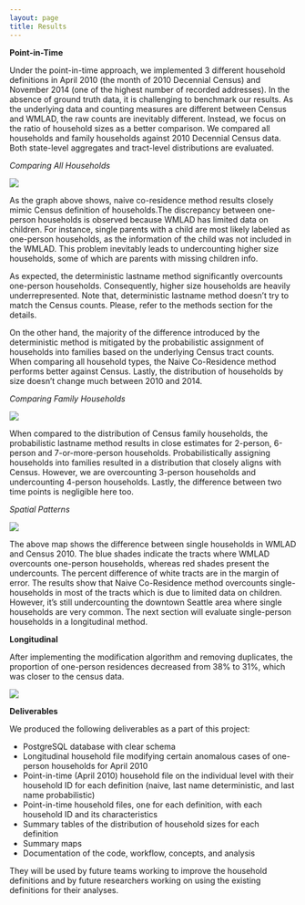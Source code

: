 ```yaml
---
layout: page
title: Results
---
```


**Point-in-Time**

Under the point-in-time approach, we implemented 3 different household definitions in April 2010 (the month of 2010 Decennial Census) and November 2014 (one of the highest number of recorded addresses). In the absence of ground truth data, it is challenging to benchmark our results. As the underlying data and counting measures are different between Census and WMLAD, the raw counts are inevitably different. Instead, we focus on the ratio of household sizes as a better comparison. We compared all households and family households against 2010 Decennial Census data. Both state-level aggregates and tract-level distributions are evaluated. 

*Comparing All Households*

<img src="{{ site.url }}{{ site.baseurl }}/assets/img/pctdef.png">


As the graph above shows, naive co-residence method results closely mimic Census definition of households.The discrepancy between one-person households is observed because WMLAD has limited data on children. For instance, single parents with a child are most likely labeled as one-person households, as the information of the child was not included in the WMLAD. This problem inevitably leads to undercounting higher size households, some of which are parents with missing children info. 

As expected, the deterministic lastname method significantly overcounts one-person households. Consequently, higher size households are heavily underrepresented. Note that, deterministic lastname method doesn’t try to match the Census counts. Please, refer to the methods section for the details. 


On the other hand, the majority of the difference introduced by the deterministic method is mitigated by the probabilistic assignment of households into families based on the underlying Census tract counts. When comparing all household types, the Naive Co-Residence method performs better against Census. Lastly, the distribution of households by size doesn’t change much between 2010 and 2014. 

*Comparing Family Households*

<img src="{{ site.url }}{{ site.baseurl }}/assets/img/pctfam.png">

When compared to the distribution of  Census family households, the probabilistic lastname method results in close estimates for 2-person, 6-person and 7-or-more-person households. Probabilistically assigning households into families resulted in a distribution that closely aligns with Census. However, we are overcounting 3-person households and undercounting 4-person households. Lastly, the difference between two time points is negligible here too. 


*Spatial Patterns*

<img src="{{ site.url }}{{ site.baseurl }}/assets/img/seattle_hh_maps.png">

The above map shows the difference between single households in WMLAD and Census 2010. The blue shades indicate the tracts where WMLAD overcounts one-person households, whereas red shades present the undercounts. The percent difference of white tracts are in the margin of error. The results show that Naive Co-Residence method overcounts single-households in most of the tracts which is due to limited data on children. However, it’s still undercounting the downtown Seattle area where single households are very common. The next section will evaluate single-person households in a longitudinal method. 



**Longitudinal**

After implementing the modification algorithm and removing duplicates, the proportion of one-person residences decreased from 38% to 31%, which was closer to the census data. 

<img src="{{ site.url }}{{ site.baseurl }}/assets/img/long_results.png">

**Deliverables**

We produced the following deliverables as a part of this project:
- PostgreSQL database with clear schema
- Longitudinal household file modifying certain anomalous cases of one-person households for April 2010
- Point-in-time (April 2010) household file on the individual level with their household ID for each definition (naive, last name deterministic, and last name probabilistic)
- Point-in-time household files, one for each definition, with each household ID and its characteristics
- Summary tables of the distribution of household sizes for each definition
- Summary maps
- Documentation of the code, workflow, concepts, and analysis

They will be used by future teams working to improve the household definitions and by future researchers working on using the existing definitions for their analyses.
